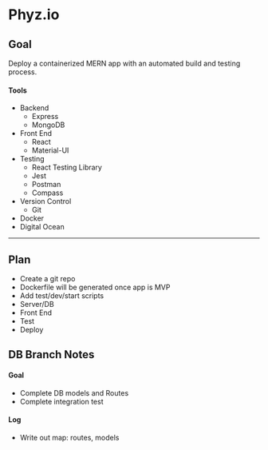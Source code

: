 # Phyz.io

## Goal
Deploy a containerized MERN app with an automated build and testing process.

#### Tools
- Backend
  - Express
  - MongoDB
- Front End
  - React
  - Material-UI
- Testing
  - React Testing Library
  - Jest
  - Postman
  - Compass
- Version Control
  - Git
- Docker
- Digital Ocean

---

## Plan
- Create a git repo
- Dockerfile will be generated once app is MVP
- Add test/dev/start scripts
- Server/DB
- Front End
- Test
- Deploy

## DB Branch Notes

#### Goal
- Complete DB models and Routes
- Complete integration test

#### Log
- Write out map: routes, models

